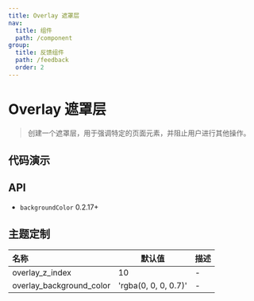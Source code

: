 ```yaml
---
title: Overlay 遮罩层
nav:
  title: 组件
  path: /component
group:
  title: 反馈组件
  path: /feedback
  order: 2
---
```


# Overlay 遮罩层

> 创建一个遮罩层，用于强调特定的页面元素，并阻止用户进行其他操作。

## 代码演示

<code src="./__fixtures__/basic.tsx"></code>

## API

- `backgroundColor` <Badge>0.2.17+</Badge>

<API hideTitle src="./overlay.tsx"></API>

## 主题定制

| 名称                     | 默认值               | 描述 |
| :----------------------- | -------------------- | ---- |
| overlay_z_index          | 10                   | -    |
| overlay_background_color | 'rgba(0, 0, 0, 0.7)' | -    |

